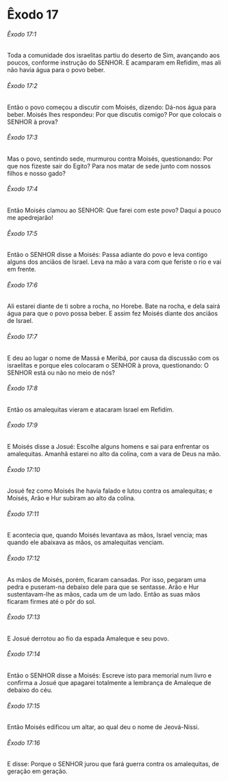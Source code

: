 # Êxodo 17

###### Êxodo 17:1

Toda a comunidade dos israelitas partiu do deserto de Sim, avançando aos poucos, conforme instrução do SENHOR. E acamparam em Refidim, mas ali não havia água para o povo beber.

###### Êxodo 17:2

Então o povo começou a discutir com Moisés, dizendo: Dá-nos água para beber. Moisés lhes respondeu: Por que discutis comigo? Por que colocais o SENHOR à prova?

###### Êxodo 17:3

Mas o povo, sentindo sede, murmurou contra Moisés, questionando: Por que nos fizeste sair do Egito? Para nos matar de sede junto com nossos filhos e nosso gado?

###### Êxodo 17:4

Então Moisés clamou ao SENHOR: Que farei com este povo? Daqui a pouco me apedrejarão!

###### Êxodo 17:5

Então o SENHOR disse a Moisés: Passa adiante do povo e leva contigo alguns dos anciãos de Israel. Leva na mão a vara com que feriste o rio e vai em frente.

###### Êxodo 17:6

Ali estarei diante de ti sobre a rocha, no Horebe. Bate na rocha, e dela sairá água para que o povo possa beber. E assim fez Moisés diante dos anciãos de Israel.

###### Êxodo 17:7

E deu ao lugar o nome de Massá e Meribá, por causa da discussão com os israelitas e porque eles colocaram o SENHOR à prova, questionando: O SENHOR está ou não no meio de nós?

###### Êxodo 17:8

Então os amalequitas vieram e atacaram Israel em Refidim.

###### Êxodo 17:9

E Moisés disse a Josué: Escolhe alguns homens e sai para enfrentar os amalequitas. Amanhã estarei no alto da colina, com a vara de Deus na mão.

###### Êxodo 17:10

Josué fez como Moisés lhe havia falado e lutou contra os amalequitas; e Moisés, Arão e Hur subiram ao alto da colina.

###### Êxodo 17:11

E acontecia que, quando Moisés levantava as mãos, Israel vencia; mas quando ele abaixava as mãos, os amalequitas venciam.

###### Êxodo 17:12

As mãos de Moisés, porém, ficaram cansadas. Por isso, pegaram uma pedra e puseram-na debaixo dele para que se sentasse. Arão e Hur sustentavam-lhe as mãos, cada um de um lado. Então as suas mãos ficaram firmes até o pôr do sol.

###### Êxodo 17:13

E Josué derrotou ao fio da espada Amaleque e seu povo.

###### Êxodo 17:14

Então o SENHOR disse a Moisés: Escreve isto para memorial num livro e confirma a Josué que apagarei totalmente a lembrança de Amaleque de debaixo do céu.

###### Êxodo 17:15

Então Moisés edificou um altar, ao qual deu o nome de Jeová-Nissi.

###### Êxodo 17:16

E disse: Porque o SENHOR jurou que fará guerra contra os amalequitas, de geração em geração.

